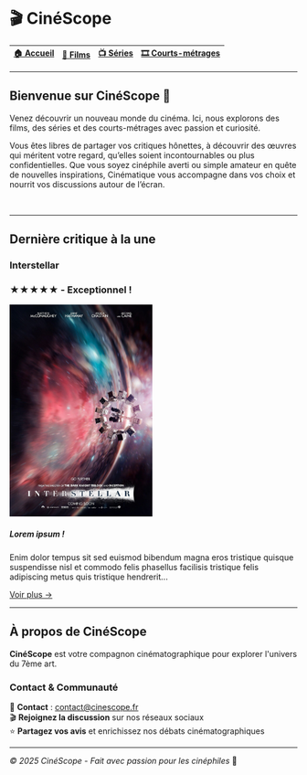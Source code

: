 # 🎬 CinéScope
| [🏠 Accueil](index.md) | [🎥 Films](film.md) | [📺 Séries](serie.md) | [🎞️ Courts-métrages](court-metrage.md) |
|:---:|:---:|:---:|:---:|
---

## Bienvenue sur CinéScope 🍿

Venez découvrir un nouveau monde du cinéma. Ici, nous explorons des films, des séries et des courts-métrages avec passion et curiosité. 

Vous êtes libres de partager vos critiques hônettes, à découvrir des œuvres qui méritent votre regard, qu’elles soient incontournables ou plus confidentielles.
Que vous soyez cinéphile averti ou simple amateur en quête de nouvelles inspirations, Cinématique vous accompagne dans vos choix et nourrit vos discussions autour de l’écran.

<br>

---

## Dernière critique à la une

### Interstellar
### ★★★★★ - Exceptionnel !
<img src="images/Interstellar.jpg" alt="Interstellar" width="250px">

##### Lorem ipsum !
Enim dolor tempus sit sed euismod bibendum magna eros tristique quisque suspendisse nisl et commodo felis phasellus facilisis tristique felis adipiscing metus quis tristique hendrerit...

[Voir plus →](film.md#les-films-)
<br>

---

## À propos de CinéScope

**CinéScope** est votre compagnon cinématographique pour explorer l'univers du 7ème art.

### Contact & Communauté
📧 **Contact** : [contact@cinescope.fr](mailto:contact@cinescope.fr)  
🎬 **Rejoignez la discussion** sur nos réseaux sociaux  
⭐ **Partagez vos avis** et enrichissez nos débats cinématographiques

---
*© 2025 CinéScope - Fait avec passion pour les cinéphiles* 🍿
